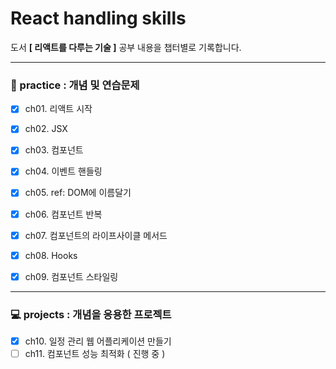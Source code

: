 # React handling skills

도서 __[ 리액트를 다루는 기술 ]__ 공부 내용을 챕터별로 기록합니다.


---

### :memo: practice :  개념 및 연습문제

- [x] ch01. 리액트 시작
- [x] ch02. JSX
- [x] ch03. 컴포넌트
- [x] ch04. 이벤트 핸들링
- [x] ch05. ref: DOM에 이름달기
- [x] ch06. 컴포넌트 반복
- [x] ch07. 컴포넌트의 라이프사이클 메서드
- [x] ch08. Hooks
- [x] ch09. 컴포넌트 스타일링


---

### :computer: projects :  개념을 응용한 프로젝트

- [x] ch10. 일정 관리 웹 어플리케이션 만들기
- [ ] ch11. 컴포넌트 성능 최적화 ( 진행 중 )
